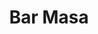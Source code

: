 ---
layout: place
title: "Bar Masa"
permalink: /new-york/new-york/bar-masa.html
stateAbbr: NY
stateName: New York
cityName: New York
place_id: ChIJM26HnlhYwokR4IfXFz-AuCA
photos:
  - name: >-
      places/ChIJM26HnlhYwokR4IfXFz-AuCA/photos/AeeoHcKfqlP8nAcOIKYGq0zAy9_tLrEodtArLwXH3H3GG4osK_N69VlMPzLrZea-3SDDSzHjM2HatI9wkEjWGGYkhgatW8Rgk22ErkL9WNP6YeezuIEllIiSl76GxuIjab6E-VPG_mfXb-JnCrOWUF3JzO_WhH36SLgmOOQeZWCIz26ksqv5YVo4E06yM624jq7ccymHqbFTv4HyK-CXnAsf5w0nCjzutk88JmLNcuWVHz0VqDnfKXzCB2bfeay9dpfBqU2M3QOGIxITJWcu5wmD0-A8kYNxy7z73RhF7TaJdebhvg
    widthPx: 1000
    heightPx: 639
    authorAttributions:
      - displayName: Bar Masa
        uri: https://maps.google.com/maps/contrib/116064386348706018867
        photoUri: >-
          https://lh3.googleusercontent.com/a-/ALV-UjVKDPS582r-hiW5bIJSGKECp7jRVL2ELAmZVHI65Hc-7I7agIo=s100-p-k-no-mo
    flagContentUri: >-
      https://www.google.com/local/imagery/report/?cb_client=maps_api_places.places_api&image_key=!1e10!2sAF1QipNTKzZG8Ktcx_Cjic1etghDpL1Ma8lVHLM9GjOp&hl=en-US
    googleMapsUri: >-
      https://www.google.com/maps/place//data=!3m4!1e2!3m2!1sAF1QipNTKzZG8Ktcx_Cjic1etghDpL1Ma8lVHLM9GjOp!2e10!4m2!3m1!1s0x89c258589e876e33:0x20b8803f17d787e0
  - name: >-
      places/ChIJM26HnlhYwokR4IfXFz-AuCA/photos/AeeoHcK9ziimkHQ2hRYTv79YlcRGtZtFNqIBOw0vLTFktrz12nKGn5dgp_XRLoZVSM-NLNs_6hPI6w-VorAAE6dGbPuCN8KybdD84_KgSf095CjlWZGIAMCBp9AaVA-z1qScPQvGhjSvv_VEfV-tOqSOi5yXI7p_bYOiNhYYlgoP8KJ70PqrjhZmJ0y-vH6SMTyhvJuT4L1NFHA60viAYwmJMoUUunvqeRyy7rSsOElWWxlvwgr6b9mADlRRQEVlwHjRsYYNQUbCwFBG05PWGQsxXiMfWQ4WmgGTnzc4zGpxPBIjKg
    widthPx: 4800
    heightPx: 3200
    authorAttributions:
      - displayName: Bar Masa
        uri: https://maps.google.com/maps/contrib/101892587986930516714
        photoUri: >-
          https://lh3.googleusercontent.com/a/ACg8ocKOPEC02BCIUQf5omr3UQ-iahdFsSUJMf3A1yUSk7iT1cOifw=s100-p-k-no-mo
    flagContentUri: >-
      https://www.google.com/local/imagery/report/?cb_client=maps_api_places.places_api&image_key=!1e10!2sAF1QipNz8Hc3ZJ8MF5ibCLDMOj_xCDSaPrnAfYUn9H6C&hl=en-US
    googleMapsUri: >-
      https://www.google.com/maps/place//data=!3m4!1e2!3m2!1sAF1QipNz8Hc3ZJ8MF5ibCLDMOj_xCDSaPrnAfYUn9H6C!2e10!4m2!3m1!1s0x89c258589e876e33:0x20b8803f17d787e0
  - name: >-
      places/ChIJM26HnlhYwokR4IfXFz-AuCA/photos/AeeoHcKIAr3BOBuBJa1Uxwi6AQ5R39slD2Z1z502PmcrAwzEkDt4zxytWzokYUp3RcIsKqU2FNRkOMnqpdpTfQGUVUja_kAtlgUntMYJer8QancFEqqruD-LUiaeVMCdT6tL2jwJeHhsEeEA0hudljBl2rYeXwLNFd4E8bMztWp2fEV8-xZ-b_LVkrUMcCHfN9HhCDJTTANBlslZ5Jws1UQ-LmYUWg7IZzLhNOoC5IuDoCn3zMfbRCPq6ibDhkz6CCK0aS3B7xoyr8I7tyP7oiqSneyUeAeXk5hEv-GN4AKM5BiqEukHNr5DmzvsicL4TDVP33GS5P8NlhRwYQfzPHoLOLka5j4mIg8OM2ql8sSEHVOXQS8uheY3QfTyDQfgEfVn6hMDnjtm63aXiJdfFOA5ZNVgqn4k1eztNnMrjzWRXnLpDg
    widthPx: 3024
    heightPx: 4032
    authorAttributions:
      - displayName: George Getz
        uri: https://maps.google.com/maps/contrib/102536165709346645543
        photoUri: >-
          https://lh3.googleusercontent.com/a/ACg8ocIGYCkUnL8dbPGYNzJn-rrF9Mew9ofYFPUJXa0mG4eRqMGsHg=s100-p-k-no-mo
    flagContentUri: >-
      https://www.google.com/local/imagery/report/?cb_client=maps_api_places.places_api&image_key=!1e10!2sCIHM0ogKEICAgMCwhPaDRQ&hl=en-US
    googleMapsUri: >-
      https://www.google.com/maps/place//data=!3m4!1e2!3m2!1sCIHM0ogKEICAgMCwhPaDRQ!2e10!4m2!3m1!1s0x89c258589e876e33:0x20b8803f17d787e0
  - name: >-
      places/ChIJM26HnlhYwokR4IfXFz-AuCA/photos/AeeoHcJZSA9y9vRZ_dPP0WCO9LNtESzFU0BHob1Tzu5pEAXzV3E7Bm4o57q1Bxk3dUctNjT4fOIanzmnpwwdxn26uP2fWuZ6NDE4hd_Dy3Z4n3ycLQAZF2YAe-YdhMeyRwl_EpuAagKhaXv7nMlxseAsBqD27WeSeEDhBM5giArhFXKj2fsR7ugPMdVzBmJoU7jtW9uj1UrPINSKcZnrVnAOy1zQGCmDdN9q54FzarnGrpAQzpLZhUjKSxlM1LvsH050FmLesdFZhevJbkNGcwSz-j3q1KSSXnDmP9OUQqKnXCFIeVl_p_vYsGbnuiJsXZzPkBS188o6gCA2aNP4qvE_b1S7yJyss7rJ44OrcQZLrdMvA9t5It0m9eOdH1lejRKnZnX30KQmzkdTN-MlYZMutSnNpkaWLYIWqu02p_y8t71zOD3Y
    widthPx: 4032
    heightPx: 3024
    authorAttributions:
      - displayName: Zachary Dennett
        uri: https://maps.google.com/maps/contrib/106730068957830066937
        photoUri: >-
          https://lh3.googleusercontent.com/a-/ALV-UjVgc-n3lDydOcEZFN6Y1Jbr6TFiS8NFbU8Yi5LuyQuoQtbajj__Dw=s100-p-k-no-mo
    flagContentUri: >-
      https://www.google.com/local/imagery/report/?cb_client=maps_api_places.places_api&image_key=!1e10!2sCIHM0ogKEICAgIDD4ur0ywE&hl=en-US
    googleMapsUri: >-
      https://www.google.com/maps/place//data=!3m4!1e2!3m2!1sCIHM0ogKEICAgIDD4ur0ywE!2e10!4m2!3m1!1s0x89c258589e876e33:0x20b8803f17d787e0
  - name: >-
      places/ChIJM26HnlhYwokR4IfXFz-AuCA/photos/AeeoHcLVjZVHxb6nz9MM1g4BKpYA9bq2XJoetthURuTNQguQn5P2ebyzEbCyWzSaLRNfa5cw5gjf_efgzQHi_3tdoAwSg1QPAGcSJfqy90_xDRiJImZnwlHEH1U9yZY5Uidwmc9Kdlqd-aNBAtQDQaH2FqTxFp1CzkUK6DmvmVNkgEKx4eoKPB-zVi7AxEW-wlyH4EDZSkxnRLwsrJZu8Pq7zKddM9AgRqC1gL7N1gT-ATkbObneoTBkM0JcDuI64gCLwjIGmwV-1GYKydLR_nVZHLbEz4BI-z3_qMzRgaVUYkUgYEyEq5201hDKuPcFED8t1ZLHr3m8eM3mqzVIhuZv4-3bbsOhmyevCy7IT2Oh1PvcqIrAYw37HFeMDNKT7prC8wHgSzpVAvcl5b2_Y2p3umgCBFm-MasT__qnp6QJPjHQWks
    widthPx: 3024
    heightPx: 4032
    authorAttributions:
      - displayName: Alison Velasquez
        uri: https://maps.google.com/maps/contrib/100153980996816520080
        photoUri: >-
          https://lh3.googleusercontent.com/a-/ALV-UjUo-Sq8TaQckxWNQ4I4tCb6wnqxVEiZyKJCpK3Ohl9PAzCeKHs=s100-p-k-no-mo
    flagContentUri: >-
      https://www.google.com/local/imagery/report/?cb_client=maps_api_places.places_api&image_key=!1e10!2sCIHM0ogKEICAgMCI1LesmAE&hl=en-US
    googleMapsUri: >-
      https://www.google.com/maps/place//data=!3m4!1e2!3m2!1sCIHM0ogKEICAgMCI1LesmAE!2e10!4m2!3m1!1s0x89c258589e876e33:0x20b8803f17d787e0
  - name: >-
      places/ChIJM26HnlhYwokR4IfXFz-AuCA/photos/AeeoHcKJAUunSGcFlH_PRDwU944AQxJILs0kp7iq_61kLETykLGDhKFYcBDE7lFpIhj6rJCp1CRAGP8QOzHrped1oKwvxwpn8LQXbayyEhxxxpRziNhPtGJSv9SrREFMSVcSGQPM-8IC_sKOA7HZuVBAj4LF_P_PSQ2VJAKLu7HXfafHt1Vb8RfazgE3vm40gplDMgm7C9Gaj7aPhK_xv3nZctXEQWLngrxT-EfD00b5IVFOrBZ4USe7dP3S59lK4UX3_L9R3RXbhYoeAGZU96LIbIzxWCxF3-6dmcYHXkRImeA6DsV3ROhdURYON5JLRzedK4qCe4lWh-xZFD7rEFTYXmeoBQIN9UV9SV0tzLb2NpR2GFyOyMnCoQF4cpyD6k79i86t8Qpq2oBmbuPj6FpyVteZeGC8CRprnJqxF_tMqnRdcg
    widthPx: 2878
    heightPx: 2658
    authorAttributions:
      - displayName: Riley Smith
        uri: https://maps.google.com/maps/contrib/110829800997893314765
        photoUri: >-
          https://lh3.googleusercontent.com/a-/ALV-UjUk0cSsJ3xNN0NUr4BYuH45lsbpQKPUxYe3giwBIRax1CSt8UY4=s100-p-k-no-mo
    flagContentUri: >-
      https://www.google.com/local/imagery/report/?cb_client=maps_api_places.places_api&image_key=!1e10!2sCIHM0ogKEICAgIC_8b3uRA&hl=en-US
    googleMapsUri: >-
      https://www.google.com/maps/place//data=!3m4!1e2!3m2!1sCIHM0ogKEICAgIC_8b3uRA!2e10!4m2!3m1!1s0x89c258589e876e33:0x20b8803f17d787e0
  - name: >-
      places/ChIJM26HnlhYwokR4IfXFz-AuCA/photos/AeeoHcJDCnhwmmRg_C3UdoWERkzx3yaGVYXXK0uYR5GS5nUtlmbS4RxLxLP8TtmGqHcR7IEpTCT3bbVhwsbrL4soZKzvlMc-KJw-EB7fMrKdpiQsIMsclYekdlELcvJDjlkDnmeDY4LLIUHRfhMijVKo7NSMID8fL3I2G9IO3nwQ14JIWoflZVx74bjG7EImVvNelsI0HZ3brItuDERgNxnJAF6aCS6tv0rQdJw204bXXNPr3Af_isCurSkccvgMXFIrT4mIwfWNzjFtP2wUh0--BZlNvz8HsfPKilJC3FOqCb7Rux5UYc3oeeqx3UpQ6KYSY0iTdiozymV6QcCtPvWnxgb7Q4-AYlYVl1N_EdGNYwH6v7FU1A_8OMelBrCqKR6zI_IyucwcXmA15KpmvBary4ymQPzsFxhJ7QvJiE48jk1tHDXF
    widthPx: 4032
    heightPx: 3024
    authorAttributions:
      - displayName: Zachary Dennett
        uri: https://maps.google.com/maps/contrib/106730068957830066937
        photoUri: >-
          https://lh3.googleusercontent.com/a-/ALV-UjVgc-n3lDydOcEZFN6Y1Jbr6TFiS8NFbU8Yi5LuyQuoQtbajj__Dw=s100-p-k-no-mo
    flagContentUri: >-
      https://www.google.com/local/imagery/report/?cb_client=maps_api_places.places_api&image_key=!1e10!2sCIHM0ogKEICAgIDD4ur06wE&hl=en-US
    googleMapsUri: >-
      https://www.google.com/maps/place//data=!3m4!1e2!3m2!1sCIHM0ogKEICAgIDD4ur06wE!2e10!4m2!3m1!1s0x89c258589e876e33:0x20b8803f17d787e0
  - name: >-
      places/ChIJM26HnlhYwokR4IfXFz-AuCA/photos/AeeoHcIXfBUS1e1FMkrA4LnYDIMXbxvx3r8h5azKZH-0m21UmEC4L075rAlPe0Se6gxPIbtXYZoclajAhU8k5X7r8N9T2KtAdPkpPl1a-TK-UfQJxtfABdoG8n0XcBT9jzcUFlIaLANr1Ph28atgvoBPctmm7pmIl77as_AcWJN09JLziuNpqIT2Yah3qo_FbBzwY6EtWu2vy55f3biyHdwE1dz0BmjnCl0rwujWvJUQZZY3xS34QUCO8GOeN0d9qrrDnFgDcTnVytZ4lSAeEfv0F4zE9a0wVt9n80Qn6E7G1pha--jt-yPDkyjeud3KnI4R23cLaEYbTJS-Xvvw25-EiEIvZpNDnMfT2YcLgQRPQofnCBxLHlon8wT3nXRL-3PcXGr8hxq5uHtZMSHctwiktuW3kqiV66DD-H4NAkNb2ZaX6Cnd
    widthPx: 1242
    heightPx: 1622
    authorAttributions:
      - displayName: Bryan Shu . The truth
        uri: https://maps.google.com/maps/contrib/110084771099728789053
        photoUri: >-
          https://lh3.googleusercontent.com/a-/ALV-UjU9btFZpA1CoBKen7HqSPkgBC9s8ZG0D86WqKSIboFTiZ_UA3gM=s100-p-k-no-mo
    flagContentUri: >-
      https://www.google.com/local/imagery/report/?cb_client=maps_api_places.places_api&image_key=!1e10!2sCIHM0ogKEICAgICR2p6f4wE&hl=en-US
    googleMapsUri: >-
      https://www.google.com/maps/place//data=!3m4!1e2!3m2!1sCIHM0ogKEICAgICR2p6f4wE!2e10!4m2!3m1!1s0x89c258589e876e33:0x20b8803f17d787e0
  - name: >-
      places/ChIJM26HnlhYwokR4IfXFz-AuCA/photos/AeeoHcJazuaDEuRKl1K43daiOC1a4lfcCvzJROYySEAjTNX8t0VGrQi-z1R2s0LIXoDYDd0ZmxDwr-DYMDu98IhM3x-FeynIbc8T6-biNZ-gDAgAhibGfbLRNc1EwhBGGflPwCSpZ2S64wygjErjYYXNX85vNXuSrWD54BZx7fZ9bEEfoJuMN2-bJVA0XK1ImslkRe2v1_oMaXNqd5cgOV6xKFvzIwZsZ-GIXTXFmPcnLUdbfY7i_vQxq5AjlL96YmKTUBBGsIR3LhWc2v1z6WOicdsNVOQxC5sLjFRQmFHgN_095X8x79N8g56isOGH-BuTjl6VCAnhaU-8Ljd19o6YPQG0tX4E5uYnIL1EJqg-ix41fImhnjnpxjyy_j76MC7y89CjEYuV077zptFNIRJXs54otx3ta9jVFLOPb5mNY_am8lBA
    widthPx: 4032
    heightPx: 3024
    authorAttributions:
      - displayName: Eugeniu Zubco
        uri: https://maps.google.com/maps/contrib/102072731457591831918
        photoUri: >-
          https://lh3.googleusercontent.com/a-/ALV-UjVTxdlCOOiWGLFs895_YTq6NCrN_XgYd-nk1KkVQ-ZLlU843R0OUA=s100-p-k-no-mo
    flagContentUri: >-
      https://www.google.com/local/imagery/report/?cb_client=maps_api_places.places_api&image_key=!1e10!2sCIHM0ogKEICAgMDAnrywjAE&hl=en-US
    googleMapsUri: >-
      https://www.google.com/maps/place//data=!3m4!1e2!3m2!1sCIHM0ogKEICAgMDAnrywjAE!2e10!4m2!3m1!1s0x89c258589e876e33:0x20b8803f17d787e0
  - name: >-
      places/ChIJM26HnlhYwokR4IfXFz-AuCA/photos/AeeoHcLPpcTRbftvMw8GA2_3eVIUGG1DcaLFehrSqkopVPcv4CvBbj5B42_PODO2rj0bFArbS3uscpRPtfxwhd_dHzJo4ZC9miNBPESEurERE4YZkpKbNIyTqkHHIk9_1StWTBpgFHNhGnYh3rdr4BpCsZB36FhHyk8NVTKkTPvAalFJDc53pxgx2VmXEui1zbV3Z1DIIG6lrv3nMcOUB9_2zqNvbRNtngt9HdGCKlcPVzbcoQb6FhIe5TNG9nHI38YevLjfINEZKFAxwdOmGO9jDzRvndhCElkFL4crWiVf0aiGqpUB2xHT624-vIaxHCj0FJPM-OkuY2SHM15UyEorBlBXGvHGCl_sEevvl4zaXHJYC0fkaI30w14R0uKebfkAEYP-URPd2JVplxIIpDDpJ3VLaOl_WZ7RfvYMO4xp2fpO3QBL
    widthPx: 3600
    heightPx: 4800
    authorAttributions:
      - displayName: Ran Trainin
        uri: https://maps.google.com/maps/contrib/103927196759711489874
        photoUri: >-
          https://lh3.googleusercontent.com/a-/ALV-UjVlOMmDthjqSTkl0B64ZkH6QLc7BxSo9O6iefHZpNXoXExxloGZ=s100-p-k-no-mo
    flagContentUri: >-
      https://www.google.com/local/imagery/report/?cb_client=maps_api_places.places_api&image_key=!1e10!2sCIHM0ogKEICAgID9tr7BogE&hl=en-US
    googleMapsUri: >-
      https://www.google.com/maps/place//data=!3m4!1e2!3m2!1sCIHM0ogKEICAgID9tr7BogE!2e10!4m2!3m1!1s0x89c258589e876e33:0x20b8803f17d787e0
address: The Shops at, 10 Columbus Cir Floor 4, New York, NY 10019, USA
street: The Shops at, 10 Columbus Cir Floor 4
city: New York
state: NY
zip: '10019'
country: USA
neighborhood: null
latitude: '40.768815'
longitude: '-73.982774'
accessibility_options:
  wheelchairAccessibleEntrance: true
  wheelchairAccessibleRestroom: true
  wheelchairAccessibleSeating: true
business_status: OPERATIONAL
name: Bar Masa
google_maps_links:
  directionsUri: >-
    https://www.google.com/maps/dir//''/data=!4m7!4m6!1m1!4e2!1m2!1m1!1s0x89c258589e876e33:0x20b8803f17d787e0!3e0
  placeUri: https://maps.google.com/?cid=2357775413399750624
  writeAReviewUri: >-
    https://www.google.com/maps/place//data=!4m3!3m2!1s0x89c258589e876e33:0x20b8803f17d787e0!12e1
  reviewsUri: >-
    https://www.google.com/maps/place//data=!4m4!3m3!1s0x89c258589e876e33:0x20b8803f17d787e0!9m1!1b1
  photosUri: >-
    https://www.google.com/maps/place//data=!4m3!3m2!1s0x89c258589e876e33:0x20b8803f17d787e0!10e5
primary_type: Restaurant
opening_hours:
  regular: null
  current: null
secondary_opening_hours:
  regular:
    weekdayDescriptions: null
    type: null
  current:
    weekdayDescriptions: null
    type: null
phone: null
price_level: null
price_range: null
rating: null
rating_count: 0
website: null
description: null
reviews: null
parking_options: null
payment_options: null
allow_dogs: null
curbside_pickup: null
delivery: null
dine_in: null
good_for_children: null
good_for_groups: null
good_for_sports: null
live_music: null
menu_for_children: null
outdoor_seating: null
reservable: null
restroom: null
serves_beer: null
serves_breakfast: null
serves_brunch: null
serves_cocktails: null
serves_coffee: null
serves_dinner: null
serves_dessert: null
serves_lunch: null
serves_vegetarian_food: null
serves_wine: null
takeout: null

---